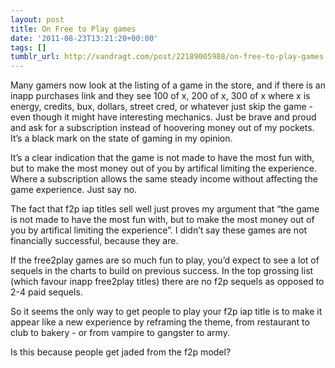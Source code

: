 ```yaml
---
layout: post
title: On Free to Play games
date: '2011-08-23T13:21:20+00:00'
tags: []
tumblr_url: http://vandragt.com/post/22189005988/on-free-to-play-games
---
```

Many gamers now look at the listing of a game in the store, and if there is an inapp purchases link and they see 100 of x, 200 of x, 300 of x where x is energy, credits, bux, dollars, street cred, or whatever just skip the game - even though it might have interesting mechanics. Just be brave and proud and ask for a subscription instead of hoovering money out of my pockets. It’s a black mark on the state of gaming in my opinion.

It’s a clear indication that the game is not made to have the most fun with, but to make the most money out of you by artifical limiting the experience. Where a subscription allows the same steady income without affecting the game experience. Just say no.

The fact that f2p iap titles sell well just proves my argument that “the game is not made to have the most fun with, but to make the most money out of you by artifical limiting the experience”. I didn’t say these games are not financially successful, because they are.

If the free2play games are so much fun to play, you’d expect to see a lot of sequels in the charts to build on previous success. In the top grossing list (which favour inapp free2play titles) there are no f2p sequels as opposed to 2-4 paid sequels.

So it seems the only way to get people to play your f2p iap title is to make it appear like a new experience by reframing the theme, from restaurant to club to bakery - or from vampire to gangster to army.

Is this because people get jaded from the f2p model?
